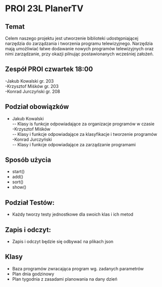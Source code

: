 # PROI 23L  PlanerTV 

## Temat

Celem naszego projektu jest utworzenie biblioteki udostępniającej narzędzia do zarządzania i tworzenia programu telewizyjnego.
Narzędzia mają umożliwiać łatwe dodawanie nowych programów telewizyjnych oraz nimi zarządzanie, przy okazji pilnując postawionanych wcześniej założeń.

## Zespół PROI czwartek 18:00

-Jakub Kowalski gr. 203 <br />
-Krzysztof Miśków gr. 203 <br />
-Konrad Jurczyński gr. 208 <br />

## Podział obowiązków 

- Jakub Kowalski <br />
-- Klasy is funkcje odpowiadające za organizacje programów w czasie <br />
-Krzysztof Miśków <br />
-- Klasy i funkcje odpowiadające za klasyfikacje i tworzenie programów <br />
-Konrad Jurczyński <br />
-- Klasy i funkcje odpowiadające za zarządzanie programami

## Sposób użycia

- start()
- add()
- sort()
- show()

## Podział Testów:<br />
- Każdy tworzy testy jednostkowe dla swoich klas i ich metod <br />

## Zapis i odczyt:
- Zapis i odczyt będzie się odbywać na plikach json

## Klasy
- Baza programów zwracająca program wg. zadanych parametrów
- Plan dnia godzinowy
- Plan tygodnia z zasadami planowania na dany dzień
